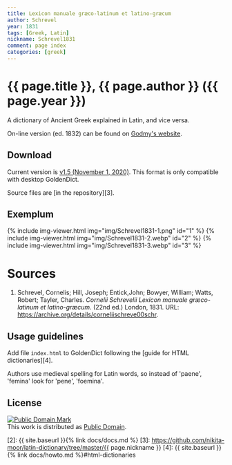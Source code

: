 ```yaml
---
title: Lexicon manuale græco-latinum et latino-græcum
author: Schrevel
year: 1831
tags: [Greek, Latin]
nickname: Schrevel1831
comment: page index
categories: [greek]
---
```

# {{ page.title }}, {{ page.author }} ({{ page.year }})

A dictionary of Ancient Greek explained in Latin, and vice versa. 

On-line version (ed. 1832) can be found on [Godmy's website](http://www.lexica.linguax.com/).


## Download

Current version is [v1.5 (November 1, 2020)][1]. This format is only compatible with desktop GoldenDict.

Source files are [in the repository][3].


## Exemplum

{% include img-viewer.html img="img/Schrevel1831-1.png" id="1" %}
{% include img-viewer.html img="img/Schrevel1831-2.webp" id="2" %}
{% include img-viewer.html img="img/Schrevel1831-3.webp" id="3" %}


# Sources

1. Schrevel, Cornelis; Hill, Joseph; Entick,John; Bowyer, William; Watts, Robert; Tayler, Charles. _Cornelii Schrevelii Lexicon manuale græco-latinum et latino-græcum._ (22nd ed.) London, 1831. URL: <https://archive.org/details/corneliischreve00schr>.


## Usage guidelines

Add file `index.html` to GoldenDict following the [guide for HTML dictionaries][4].

Authors use medieval spelling for Latin words, so instead of 'paene', 'femina' look for 'pene', 'foemina'.


## License

<a rel="license" href="http://creativecommons.org/publicdomain/mark/1.0/">
<img src="https://licensebuttons.net/p/mark/1.0/88x31.png"
     style="border-style: none;" alt="Public Domain Mark" />
</a><br/>
This work is distributed as <a rel="license" href="http://creativecommons.org/publicdomain/mark/1.0/">Public Domain</a>.


[1]: https://github.com/nikita-moor/latin-dictionary/releases/tag/2020-11-01
[2]: {{ site.baseurl }}{% link docs/docs.md %}
[3]: https://github.com/nikita-moor/latin-dictionary/tree/master/{{ page.nickname }}
[4]: {{ site.baseurl }}{% link docs/howto.md %}#html-dictionaries
